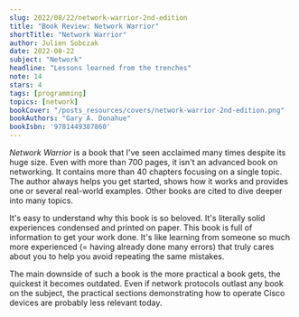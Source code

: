 ```yaml
---
slug: 2022/08/22/network-warrior-2nd-edition
title: "Book Review: Network Warrior"
shortTitle: "Network Warrior"
author: Julien Sobczak
date: 2022-08-22
subject: "Network"
headline: "Lessons learned from the trenches"
note: 14
stars: 4
tags: [programming]
topics: [network]
bookCover: "/posts_resources/covers/network-warrior-2nd-edition.png"
bookAuthors: "Gary A. Donahue"
bookIsbn: '9781449387860'
---
```



_Network Warrior_ is a book that I've seen acclaimed many times despite its huge size. Even with more than 700 pages, it isn't an advanced book on networking. It contains more than 40 chapters focusing on a single topic. The author always helps you get started, shows how it works and provides one or several real-world examples. Other books are cited to dive deeper into many topics.

It's easy to understand why this book is so beloved. It's literally solid experiences condensed and printed on paper. This book is full of information to get your work done. It's like learning from someone so much more experienced (= having already done many errors) that truly cares about you to help you avoid repeating the same mistakes.

The main downside of such a book is the more practical a book gets, the quickest it becomes outdated. Even if network protocols outlast any book on the subject, the practical sections demonstrating how to operate Cisco devices are probably less relevant today.


